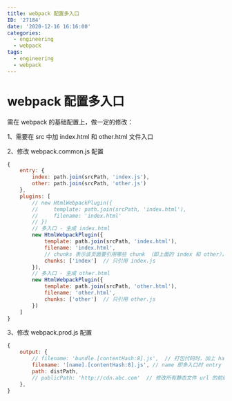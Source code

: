 ```yaml
---
title: webpack 配置多入口
ID: '27184'
date: '2020-12-16 16:16:00'
categories:
  - engineering
  - webpack
tags:
  - engineering
  - webpack
---
```


# webpack 配置多入口

需在 webpack 的基础配置上，做一定的修改：

1、需要在 src 中加 index.html 和 other.html 文件入口

2、修改 webpack.common.js 配置

``` js 
{
    entry: {
        index: path.join(srcPath, 'index.js'),
        other: path.join(srcPath, 'other.js')
    },
    plugins: [
        // new HtmlWebpackPlugin({
        //     template: path.join(srcPath, 'index.html'),
        //     filename: 'index.html'
        // })
        // 多入口 - 生成 index.html
        new HtmlWebpackPlugin({
            template: path.join(srcPath, 'index.html'),
            filename: 'index.html',
            // chunks 表示该页面要引用哪些 chunk （即上面的 index 和 other），默认全部引用
            chunks: ['index']  // 只引用 index.js
        }),
        // 多入口 - 生成 other.html
        new HtmlWebpackPlugin({
            template: path.join(srcPath, 'other.html'),
            filename: 'other.html',
            chunks: ['other']  // 只引用 other.js
        })
    ]
}
```

3、修改 webpack.prod.js 配置

``` js 
{
    output: {
        // filename: 'bundle.[contentHash:8].js',  // 打包代码时，加上 hash 戳
        filename: '[name].[contentHash:8].js', // name 即多入口时 entry 的 key
        path: distPath,
        // publicPath: 'http://cdn.abc.com'  // 修改所有静态文件 url 的前缀（如 cdn 域名），这里暂时用不到
    },
}
```
 
 
 
 
 
 
 
 
 
 
 
 
 
 
 
 
 
 
 
 
 
